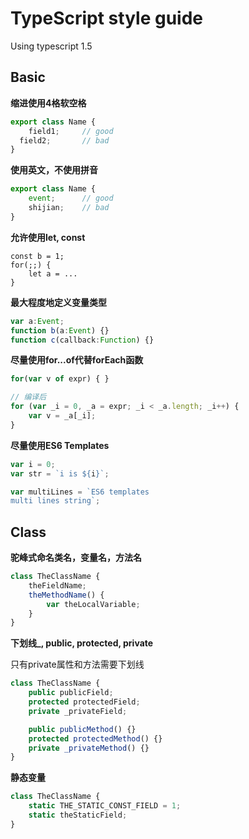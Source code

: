 # TypeScript style guide
Using typescript 1.5

## Basic

**缩进使用4格软空格**

```javascript
export class Name {
    field1;     // good
  field2;       // bad
}
```

**使用英文，不使用拼音**

```javascript
export class Name {
    event;      // good
    shijian;    // bad
}
```

**允许使用let, const**

```
const b = 1;
for(;;) {
    let a = ...
}
```

**最大程度地定义变量类型**

```javascript
var a:Event;
function b(a:Event) {}
function c(callback:Function) {}
```

**尽量使用for...of代替forEach函数**


```javascript
for(var v of expr) { }

// 编译后
for (var _i = 0, _a = expr; _i < _a.length; _i++) {
    var v = _a[_i];
}
```

**尽量使用ES6 Templates**

```javascript
var i = 0;
var str = `i is ${i}`;

var multiLines = `ES6 templates
multi lines string`;
```

## Class

**驼峰式命名类名，变量名，方法名**

```javascript
class TheClassName {
    theFieldName;
    theMethodName() {
        var theLocalVariable;
    }
}
```

**下划线_, public, protected, private**

只有private属性和方法需要下划线

```javascript
class TheClassName {
    public publicField;
    protected protectedField;
    private _privateField;

    public publicMethod() {}
    protected protectedMethod() {}
    private _privateMethod() {}
}
```

**静态变量**

```javascript
class TheClassName {
    static THE_STATIC_CONST_FIELD = 1;
    static theStaticField;
}
```
